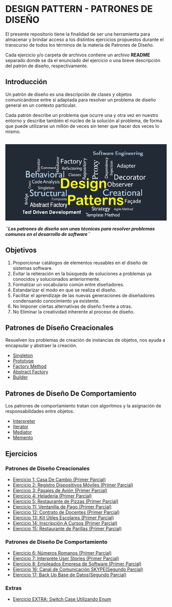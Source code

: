 # DESIGN PATTERN - PATRONES DE DISEÑO
El presente repositorio tiene la finalidad de ser una herramienta para almacenar y brindar acceso a los distintos ejercicios propuestos durante el transcurso de todos los términos de la materia de Patrones de Diseño.

Cada ejercicio y/o carpeta de archivos contiene un archivo **README** separado donde se da el enunciado del ejercicio o una breve descripción del patrón de diseño, respectivamente.

## Introducción
Un patrón de diseño es una descripción de clases y objetos comunicándose entre sí adaptada para resolver un problema de diseño general en un contexto particular.

Cada patrón describe un problema que ocurre una y otra vez en nuestro entorno y describe también el núcleo de la solución al problema, de forma que puede utilizarse un millón de veces sin tener que hacer dos veces lo mismo.</br>
 </br>
 <p align="center">
    <img src="https://github.com/AleS900/prueba/blob/master/assets/1_nwakpRp_GabhICWPNw5VDQ.png" />
 </p>

 ***¨Los patrones de diseño son unas técnicas para resolver problemas comunes en el desarrollo de software¨***</br>

## Objetivos
1. Proporcionar catálogos de elementos reusables en el diseño de sistemas software.
2. Evitar la reiteración en la búsqueda de soluciones a problemas ya conocidos y solucionados anteriormente.
3. Formalizar un vocabulario común entre diseñadores.
4. Estandarizar el modo en que se realiza el diseño.
5. Facilitar el aprendizaje de las nuevas generaciones de diseñadores condensando conocimiento ya existente.
6. No Imponer ciertas alternativas de diseño frente a otras.
7. No Eliminar la creatividad inherente al proceso de diseño.</br>

## Patrones de Diseño Creacionales
Resuelven los problemas de creación de instancias de objetos, nos ayuda a encapsular y
abstraer la creación.

-  [Singleton](https://github.com/AleS900/Design_Patterns/tree/main/src/main/java/singleton)
-  [Prototype](https://github.com/AleS900/Design_Patterns/tree/main/src/main/java/prototype)
-  [Factory Method](https://github.com/AleS900/Design_Patterns/tree/main/src/main/java/factoryMethod)
-  [Abstract Factory](https://github.com/AleS900/Design_Patterns/tree/main/src/main/java/abstractFactory)
-  [Builder](https://github.com/AleS900/Design_Patterns/tree/main/src/main/java/builder)

## Patrones de Diseño De Comportamiento
Los patrones de comportamiento tratan con algoritmos y la asignación de responsabilidades entre objetos.
-  [Interpreter](https://github.com/AleS900/Design_Patterns/tree/main/src/main/java/interpreter)
-  [Iterator](https://github.com/AleS900/Design_Patterns/tree/main/src/main/java/iterator)
-  [Mediator](https://github.com/AleS900/Design_Patterns/tree/main/src/main/java/mediator)
-  [Memento](https://github.com/AleS900/Design_Patterns/tree/main/src/main/java/memento)

## Ejercicios
### Patrones de Diseño Creacionales
-  [Ejercicio 1: Casa De Cambio (Primer Parcial)](https://github.com/AleS900/Design_Patterns/tree/main/src/main/java/singleton/e1_casa_de_cambios)
-  [Ejercicio 2: Registro Dispositivos Móviles (Primer Parcial)](https://github.com/AleS900/Design_Patterns/tree/main/src/main/java/prototype/e2_celulares)
-  [Ejercicio 3: Pasajes de Avión (Primer Parcial)](https://github.com/AleS900/Design_Patterns/tree/main/src/main/java/factoryMethod/e3_pasajes_aerolinea)
-  [Ejercicio 4: Heladería (Primer Parcial)](https://github.com/AleS900/Design_Patterns/tree/main/src/main/java/abstractFactory/e4_heladeria)
-  [Ejercicio 5: Restaurante de Pizzas (Primer Parcial)](https://github.com/AleS900/Design_Patterns/tree/main/src/main/java/builder/e5_restaurante_de_pizzas)
-  [Ejercicio 11: Ventanilla de Pago (Primer Parcial)](https://github.com/AleS900/Design_Patterns/tree/main/src/main/java/singleton/e11_ventanilla_de_pago)
-  [Ejercicio 12: Contrato de Docentes (Primer Parcial)](https://github.com/AleS900/Design_Patterns/tree/main/src/main/java/prototype/e12_contrato_de_docentes)
-  [Ejercicio 13: Kit Útiles Escolares (Primer Parcial)](https://github.com/AleS900/Design_Patterns/tree/main/src/main/java/factoryMethod/e13_kit_utiles_escolares)
-  [Ejercicio 14: Inscripción A Cursos (Primer Parcial)](https://github.com/AleS900/Design_Patterns/tree/main/src/main/java/abstractFactory/e14_inscripcion_a_cursos)
-  [Ejercicio 15: Restaurante de Parillas (Primer Parcial)](https://github.com/AleS900/Design_Patterns/tree/main/src/main/java/builder/e10_restaurante_de_parrillas)

### Patrones de Diseño De Comportamiento
-  [Ejercicio 6: Números Romanos (Primer Parcial)](https://github.com/AleS900/Design_Patterns/tree/main/src/main/java/interpreter/e6_numeros_romanos)
-  [Ejercicio 7: Interprete User Stories (Primer Parcial)](https://github.com/AleS900/Design_Patterns/tree/main/src/main/java/interpreter/e7_interprete_user_stories)
-  [Ejercicio 8: Empleados Empresa de Software (Primer Parcial)](https://github.com/AleS900/Design_Patterns/tree/main/src/main/java/iterator/e8_empresa_de_software)
-  [Ejercicio 16: Canal de Comunicación SKYPE(Segundo Parcial)](https://github.com/AleS900/Design_Patterns/tree/main/src/main/java/mediator/e16_canal_de_comunicacion_2P)
-  [Ejercicio 17: Back Up Base de Datos(Segundo Parcial)](https://github.com/AleS900/Design_Patterns/tree/main/src/main/java/memento/e17_back_up_base_de_datos_2P)

### Extras
-  [Ejercicio EXTRA: Switch Case Utilizando Enum](https://github.com/AleS900/Design_Patterns/blob/main/src/main/java/Extras/Switch_Enum.java)

